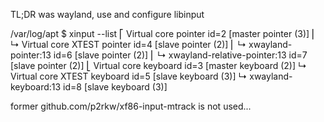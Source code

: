 TL;DR was wayland, use and configure libinput

/var/log/apt $ xinput --list
⎡ Virtual core pointer                    	id=2	[master pointer  (3)]
⎜   ↳ Virtual core XTEST pointer              	id=4	[slave  pointer  (2)]
⎜   ↳ xwayland-pointer:13                     	id=6	[slave  pointer  (2)]
⎜   ↳ xwayland-relative-pointer:13            	id=7	[slave  pointer  (2)]
⎣ Virtual core keyboard                   	id=3	[master keyboard (2)]
    ↳ Virtual core XTEST keyboard             	id=5	[slave  keyboard (3)]
    ↳ xwayland-keyboard:13                    	id=8	[slave  keyboard (3)]

former github.com/p2rkw/xf86-input-mtrack is not used...
